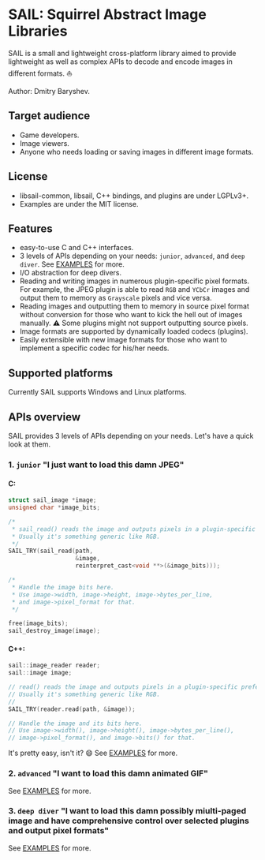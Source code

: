 # SAIL: Squirrel Abstract Image Libraries

SAIL is a small and lightweight cross-platform library aimed to provide lightweight as well as complex APIs
to decode and encode images in different formats. :sailboat:

Author: Dmitry Baryshev.

## Target audience

- Game developers.
- Image viewers.
- Anyone who needs loading or saving images in different image formats.

## License

- libsail-common, libsail, C++ bindings, and plugins are under LGPLv3+.
- Examples are under the MIT license.

## Features

- easy-to-use C and C++ interfaces.
- 3 levels of APIs depending on your needs: `junior`, `advanced`, and `deep diver`. See [EXAMPLES](EXAMPLES.md) for more.
- I/O abstraction for deep divers.
- Reading and writing images in numerous plugin-specific pixel formats. For example, the JPEG plugin
  is able to read `RGB` and `YCbCr` images and output them to memory as `Grayscale` pixels and vice versa.
- Reading images and outputting them to memory in source pixel format without conversion for those who want
  to kick the hell out of images manually. :warning: Some plugins might not support outputting source pixels.
- Image formats are supported by dynamically loaded codecs (plugins).
- Easily extensible with new image formats for those who want to implement a specific codec for his/her needs.

## Supported platforms

Currently SAIL supports Windows and Linux platforms.

## APIs overview

SAIL provides 3 levels of APIs depending on your needs. Let's have a quick look at them.

### 1. `junior` "I just want to load this damn JPEG"

#### C:
```C
struct sail_image *image;
unsigned char *image_bits;

/*
 * sail_read() reads the image and outputs pixels in a plugin-specific preferred pixel format.
 * Usually it's something generic like RGB.
 */
SAIL_TRY(sail_read(path,
                   &image,
                   reinterpret_cast<void **>(&image_bits)));

/*
 * Handle the image bits here.
 * Use image->width, image->height, image->bytes_per_line,
 * and image->pixel_format for that.
 */

free(image_bits);
sail_destroy_image(image);
```

#### C++:
```C++
sail::image_reader reader;
sail::image image;

// read() reads the image and outputs pixels in a plugin-specific preferred pixel format.
// Usually it's something generic like RGB.
//
SAIL_TRY(reader.read(path, &image));

// Handle the image and its bits here.
// Use image->width(), image->height(), image->bytes_per_line(),
// image->pixel_format(), and image->bits() for that.
```

It's pretty easy, isn't it? :smile: See [EXAMPLES](EXAMPLES.md) for more.

### 2. `advanced` "I want to load this damn animated GIF"

See [EXAMPLES](EXAMPLES.md) for more.

### 3. `deep diver` "I want to load this damn possibly miulti-paged image and have comprehensive control over selected plugins and output pixel formats"

See [EXAMPLES](EXAMPLES.md) for more.
